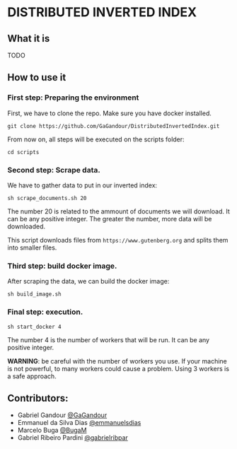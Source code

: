 # DISTRIBUTED INVERTED INDEX

## What it is

TODO

## How to use it

### First step: Preparing the environment

First, we have to clone the repo. Make sure you have docker installed.

```
git clone https://github.com/GaGandour/DistributedInvertedIndex.git
```

From now on, all steps will be executed on the scripts folder:

```
cd scripts
```

### Second step: Scrape data.

We have to gather data to put in our inverted index:

```
sh scrape_documents.sh 20
```

The number 20 is related to the ammount of documents we will download. It can be any positive integer. The greater the number, more data will be downloaded.

This script downloads files from `https://www.gutenberg.org` and splits them into smaller files.

### Third step: build docker image.

After scraping the data, we can build the docker image:

```
sh build_image.sh
```

### Final step: execution.

```
sh start_docker 4
```

The number 4 is the number of workers that will be run. It can be any positive integer. 

**WARNING**: be careful with the number of workers you use. If your machine is not powerful, to many workers could cause a problem. Using 3 workers is a safe approach.

## Contributors:

+ Gabriel Gandour [@GaGandour](https://github.com/GaGandour)
+ Emmanuel da Silva Dias [@emmanuelsdias](https://github.com/emmanuelsdias)
+ Marcelo Buga [@BugaM](https://github.com/BugaM)
+ Gabriel Ribeiro Pardini [@gabrielribpar](https://github.com/gabrielribpar)
